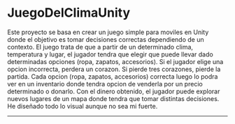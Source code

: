 # JuegoDelClimaUnity
Este proyecto se basa en crear un juego simple para moviles en Unity donde el objetivo es tomar decisiones correctas dependiendo de un contexto. 
El juego trata de que a partir de un determinado clima, temperatura y lugar, el jugador tendra que elegir que puede llevar dado determinadas opciones (ropa, zapatos, accesorios). Si el jugador elige una opcion incorrecta, perdera un corazon. Si pierde tres corazones, pierde la partida. Cada opcion (ropa, zapatos, accesorios) correcta luego lo podra ver en un inventario donde tendra opcion de venderla por un precio determinado o donarlo. Con el dinero obtenido, el jugador puede explorar nuevos lugares de un mapa donde tendra que tomar distintas decisiones.  
He diseñado todo lo visual aunque no sea mi fuerte.

-------------------------------------------------------------------------------------------------


